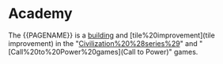 # Academy

The {{PAGENAME}} is a [building](building) and [tile%20improvement](tile improvement) in the "[Civilization%20%28series%29](Civilization)" and "[Call%20to%20Power%20games](Call to Power)" games.